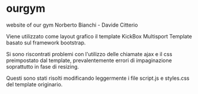 # ourgym
website of our gym
Norberto Bianchi - Davide Citterio

Viene utilizzato come layout grafico il template KickBox Multisport Template basato sul framework bootstrap.

Si sono riscontrati problemi con l'utilizzo delle chiamate ajax e il css preimpostato dal template, prevalentemente errori di impaginazione soprattutto in fase di resizing.

Questi sono stati risolti modificando leggermente i file script.js e styles.css del template originario.